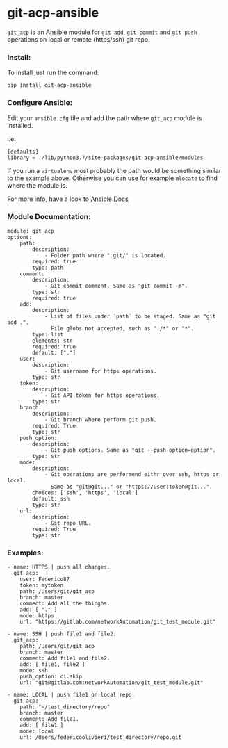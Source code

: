 # git-acp-ansible

`git_acp` is an Ansible module for `git add`, `git commit` and `git push` operations on local or remote (https/ssh) git repo.

### Install:

To install just run the command:

`pip install git-acp-ansible`

### Configure Ansible:

Edit your `ansible.cfg` file and add the path where `git_acp` module is installed.

i.e.

```
[defaults]
library = ./lib/python3.7/site-packages/git-acp-ansible/modules
```

If you run a `virtualenv` most probably the path would be something similar to the example above. 
Otherwise you can use for example `mlocate` to find where the module is.

For more info, have a look to [Ansible Docs](https://docs.ansible.com/ansible/latest/installation_guide/intro_configuration.html#library)

### Module Documentation:

```
module: git_acp
options:
    path:
        description:
            - Folder path where ".git/" is located.
        required: true
        type: path
    comment:
        description:
            - Git commit comment. Same as "git commit -m".
        type: str
        required: true
    add:
        description:
            - List of files under `path` to be staged. Same as "git add .".
              File globs not accepted, such as "./*" or "*".
        type: list
        elements: str
        required: true
        default: ["."]
    user:
        description:
            - Git username for https operations.
        type: str
    token:
        description:
            - Git API token for https operations.
        type: str
    branch:
        description:
            - Git branch where perform git push.
        required: True
        type: str
    push_option:
        description:
            - Git push options. Same as "git --push-option=option".
        type: str
    mode:
        description:
            - Git operations are performend eithr over ssh, https or local.
              Same as "git@git..." or "https://user:token@git...".
        choices: ['ssh', 'https', 'local']
        default: ssh
        type: str
    url:
        description:
            - Git repo URL.
        required: True
        type: str
```

### Examples:

```
- name: HTTPS | push all changes.
  git_acp:
    user: Federico87
    token: mytoken
    path: /Users/git/git_acp
    branch: master
    comment: Add all the thinghs.
    add: [ "." ]
    mode: https
    url: "https://gitlab.com/networkAutomation/git_test_module.git"

- name: SSH | push file1 and file2.
  git_acp:
    path: /Users/git/git_acp
    branch: master
    comment: Add file1 and file2.
    add: [ file1, file2 ]
    mode: ssh
    push_option: ci.skip
    url: "git@gitlab.com:networkAutomation/git_test_module.git"

- name: LOCAL | push file1 on local repo.
  git_acp:
    path: "~/test_directory/repo"
    branch: master
    comment: Add file1.
    add: [ file1 ]
    mode: local
    url: /Users/federicoolivieri/test_directory/repo.git
```

